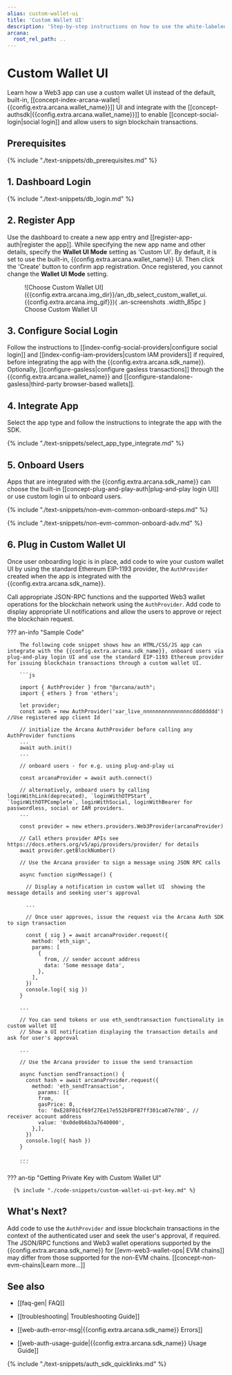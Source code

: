 ```yaml
---
alias: custom-wallet-ui
title: 'Custom Wallet UI'
description: 'Step-by-step instructions on how to use the white-labeled auth feature and disable Arcana wallet to use custom wallet UI in a Web3 app.'
arcana:
  root_rel_path: ..
---
```


# Custom Wallet UI

Learn how a Web3 app can use a custom wallet UI instead of the default, built-in, [[concept-index-arcana-wallet|{{config.extra.arcana.wallet_name}}]] UI and integrate with the [[concept-authsdk|{{config.extra.arcana.wallet_name}}]] to enable [[concept-social-login|social login]] and allow users to sign blockchain transactions.

## Prerequisites

{% include "./text-snippets/db_prerequisites.md" %}

## 1. Dashboard Login

{% include "./text-snippets/db_login.md" %}

## 2. Register App

Use the dashboard to create a new app entry and [[register-app-auth|register the app]]. While specifying the new app name and other details, specify the  **Wallet UI Mode** setting as 'Custom UI'. By default, it is set to use the built-in, {{config.extra.arcana.wallet_name}} UI. Then click the 'Create' button to confirm app registration. Once registered, you cannot change the  **Wallet UI Mode** setting.

<figure markdown="span">
  ![Choose Custom Wallet UI]({{config.extra.arcana.img_dir}}/an_db_select_custom_wallet_ui.{{config.extra.arcana.img_gif}}){ .an-screenshots .width_85pc }
  <figcaption>Choose Custom Wallet UI</figcaption>
</figure>

## 3. Configure Social Login

Follow the instructions to [[index-config-social-providers|configure social login]] and [[index-config-iam-providers|custom IAM providers]] if required, before integrating the app with the {{config.extra.arcana.sdk_name}}. Optionally, [[configure-gasless|configure gasless transactions]] through the {{config.extra.arcana.wallet_name}} and [[configure-standalone-gasless|third-party browser-based wallets]].

## 4. Integrate App

Select the app type and follow the instructions to integrate the app with the SDK.

{% include "./text-snippets/select_app_type_integrate.md" %}

## 5. Onboard Users

Apps that are integrated with the {{config.extra.arcana.sdk_name}} can choose the built-in [[concept-plug-and-play-auth|plug-and-play login UI]] or use custom login ui to onboard users. 

{% include "./text-snippets/non-evm-common-onboard-steps.md" %}

{% include "./text-snippets/non-evm-common-onboard-adv.md" %}

## 6. Plug in Custom Wallet UI

Once user onboarding logic is in place, add code to wire your custom wallet UI by using the standard Ethereum EIP-1193 provider, the `AuthProvider` created when the app is integrated with the {{config.extra.arcana.sdk_name}}. 

Call appropriate JSON-RPC functions and the supported Web3 wallet operations for the blockchain network using the `AuthProvider`. Add code to display appropriate UI notifications and allow the users to approve or reject the blockchain request. 

??? an-info "Sample Code"

        The following code snippet shows how an HTML/CSS/JS app can integrate with the {{config.extra.arcana.sdk_name}}, onboard users via plug-and-play login UI and use the standard EIP-1193 Ethereum provider for issuing blockchain transactions through a custom wallet UI.

        ```js

        import { AuthProvider } from "@arcana/auth";
        import { ethers } from 'ethers';

        let provider;
        const auth = new AuthProvider('xar_live_nnnnnnnnnnnnnnncdddddddd')  //Use registered app client Id

        // initialize the Arcana AuthProvider before calling any AuthProvider functions
        ...
        await auth.init()
        ...

        // onboard users - for e.g. using plug-and-play ui

        const arcanaProvider = await auth.connect()

        // alternatively, onboard users by calling loginWithLink(deprecated), `loginWithOTPStart`, `loginWithOTPComplete`, loginWithSocial, loginWithBearer for passwordless, social or IAM providers.
        ...

        const provider = new ethers.providers.Web3Provider(arcanaProvider)

        // Call ethers provider APIs see https://docs.ethers.org/v5/api/providers/provider/ for details
        await provider.getBlockNumber()

        // Use the Arcana provider to sign a message using JSON RPC calls

        async function signMessage() {

          // Display a notification in custom wallet UI  showing the message details and seeking user's approval

          ...

          // Once user approves, issue the request via the Arcana Auth SDK to sign transaction

          const { sig } = await arcanaProvider.request({
            method: 'eth_sign',
            params: [
              {
                from, // sender account address
                data: 'Some message data',
              },
            ],
          })
          console.log({ sig })
        }

        ...

        // You can send tokens or use eth_sendtransaction functionality in custom wallet UI 
        // Show a UI notification displaying the transaction details and ask for user's approval

        ...

        // Use the Arcana provider to issue the send transaction

        async function sendTransaction() {
          const hash = await arcanaProvider.request({
            method: 'eth_sendTransaction',
              params: [{
              from,
              gasPrice: 0,
              to: '0xE28F01Cf69f27Ee17e552bFDFB7ff301ca07e780', // receiver account address
              value: '0x0de0b6b3a7640000',
            },],
          })
          console.log({ hash })
        }

        ...
        ```

??? an-tip "Getting Private Key with Custom Wallet UI"

      {% include "./code-snippets/custom-wallet-ui-pvt-key.md" %}

## What's Next?

Add code to use the `AuthProvider` and issue blockchain transactions in the context of the authenticated user and seek the user's approval, if required. The JSON/RPC functions and Web3 wallet operations supported by the {{config.extra.arcana.sdk_name}} for [[evm-web3-wallet-ops| EVM chains]] may differ from those supported for the non-EVM chains. [[concept-non-evm-chains|Learn more...]]

## See also

* [[faq-gen| FAQ]]

* [[troubleshooting| Troubleshooting Guide]]

* [[web-auth-error-msg|{{config.extra.arcana.sdk_name}} Errors]]

* [[web-auth-usage-guide|{{config.extra.arcana.sdk_name}} Usage Guide]]

{% include "./text-snippets/auth_sdk_quicklinks.md" %}
